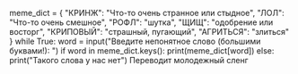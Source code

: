 meme_dict = {
            "КРИНЖ": "Что-то очень странное или стыдное",
            "ЛОЛ": "Что-то очень смешное",
            "РОФЛ": "шутка",
            "ЩИЩ": "одобрение или восторг",
            "КРИПОВЫЙ": "страшный, пугающий",
            "АГРИТЬСЯ": "злиться"
            }
while True:
    word = input("Введите непонятное слово (большими буквами!): ")
    if word in meme_dict.keys():
        print(meme_dict[word])
    else:
        print("Такого слова у нас нет")
Переводит молодежный сленг

